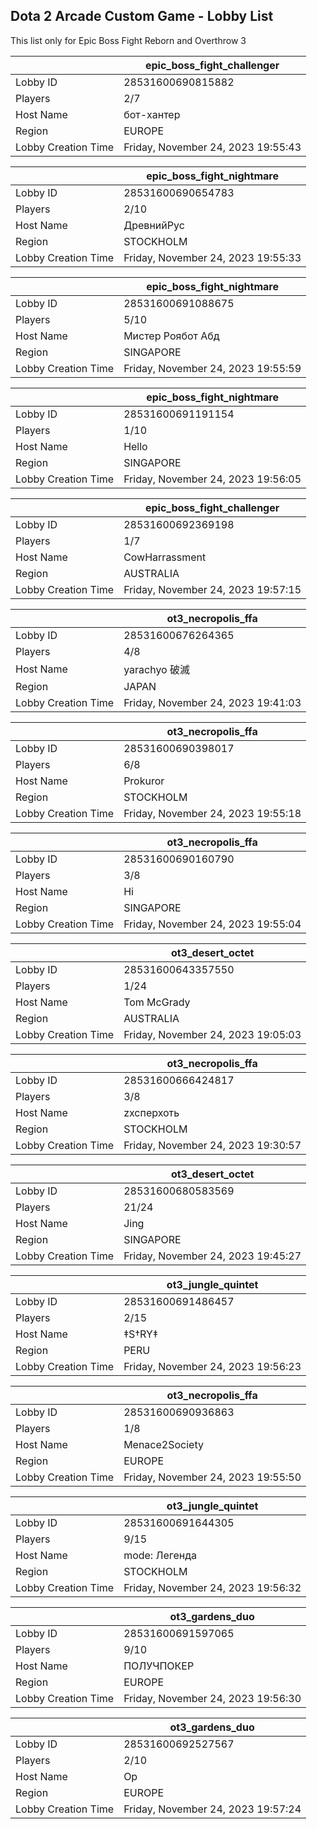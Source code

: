 ## Dota 2 Arcade Custom Game - Lobby List

This list only for Epic Boss Fight Reborn and Overthrow 3

|  | epic_boss_fight_challenger |
| ------ | ------ |
| Lobby ID | 28531600690815882 |
| Players | 2/7 |
| Host Name | бот-хантер |
| Region | EUROPE |
| Lobby Creation Time | Friday, November 24, 2023 19:55:43 |


|  | epic_boss_fight_nightmare |
| ------ | ------ |
| Lobby ID | 28531600690654783 |
| Players | 2/10 |
| Host Name | ДревнийРус |
| Region | STOCKHOLM |
| Lobby Creation Time | Friday, November 24, 2023 19:55:33 |


|  | epic_boss_fight_nightmare |
| ------ | ------ |
| Lobby ID | 28531600691088675 |
| Players | 5/10 |
| Host Name | Mистер Роябот Абд |
| Region | SINGAPORE |
| Lobby Creation Time | Friday, November 24, 2023 19:55:59 |


|  | epic_boss_fight_nightmare |
| ------ | ------ |
| Lobby ID | 28531600691191154 |
| Players | 1/10 |
| Host Name | Hello |
| Region | SINGAPORE |
| Lobby Creation Time | Friday, November 24, 2023 19:56:05 |


|  | epic_boss_fight_challenger |
| ------ | ------ |
| Lobby ID | 28531600692369198 |
| Players | 1/7 |
| Host Name | CowHarrassment |
| Region | AUSTRALIA |
| Lobby Creation Time | Friday, November 24, 2023 19:57:15 |


|  | ot3_necropolis_ffa |
| ------ | ------ |
| Lobby ID | 28531600676264365 |
| Players | 4/8 |
| Host Name | yarachyo 破滅 |
| Region | JAPAN |
| Lobby Creation Time | Friday, November 24, 2023 19:41:03 |


|  | ot3_necropolis_ffa |
| ------ | ------ |
| Lobby ID | 28531600690398017 |
| Players | 6/8 |
| Host Name | Prokuror |
| Region | STOCKHOLM |
| Lobby Creation Time | Friday, November 24, 2023 19:55:18 |


|  | ot3_necropolis_ffa |
| ------ | ------ |
| Lobby ID | 28531600690160790 |
| Players | 3/8 |
| Host Name | Hi |
| Region | SINGAPORE |
| Lobby Creation Time | Friday, November 24, 2023 19:55:04 |


|  | ot3_desert_octet |
| ------ | ------ |
| Lobby ID | 28531600643357550 |
| Players | 1/24 |
| Host Name | Tom McGrady |
| Region | AUSTRALIA |
| Lobby Creation Time | Friday, November 24, 2023 19:05:03 |


|  | ot3_necropolis_ffa |
| ------ | ------ |
| Lobby ID | 28531600666424817 |
| Players | 3/8 |
| Host Name | zxcперхоть |
| Region | STOCKHOLM |
| Lobby Creation Time | Friday, November 24, 2023 19:30:57 |


|  | ot3_desert_octet |
| ------ | ------ |
| Lobby ID | 28531600680583569 |
| Players | 21/24 |
| Host Name | Jing |
| Region | SINGAPORE |
| Lobby Creation Time | Friday, November 24, 2023 19:45:27 |


|  | ot3_jungle_quintet |
| ------ | ------ |
| Lobby ID | 28531600691486457 |
| Players | 2/15 |
| Host Name | ‡S†RY‡ |
| Region | PERU |
| Lobby Creation Time | Friday, November 24, 2023 19:56:23 |


|  | ot3_necropolis_ffa |
| ------ | ------ |
| Lobby ID | 28531600690936863 |
| Players | 1/8 |
| Host Name | Menace2Society |
| Region | EUROPE |
| Lobby Creation Time | Friday, November 24, 2023 19:55:50 |


|  | ot3_jungle_quintet |
| ------ | ------ |
| Lobby ID | 28531600691644305 |
| Players | 9/15 |
| Host Name | mode: Легенда |
| Region | STOCKHOLM |
| Lobby Creation Time | Friday, November 24, 2023 19:56:32 |


|  | ot3_gardens_duo |
| ------ | ------ |
| Lobby ID | 28531600691597065 |
| Players | 9/10 |
| Host Name | ПОЛУЧПОКЕР |
| Region | EUROPE |
| Lobby Creation Time | Friday, November 24, 2023 19:56:30 |


|  | ot3_gardens_duo |
| ------ | ------ |
| Lobby ID | 28531600692527567 |
| Players | 2/10 |
| Host Name | Op |
| Region | EUROPE |
| Lobby Creation Time | Friday, November 24, 2023 19:57:24 |



